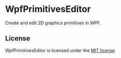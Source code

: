 WpfPrimitivesEditor
===================

Create and edit 2D graphics primitives in WPF.

## License

WpfPrimitivesEditor is licensed under the [MIT license](LICENSE.TXT).

